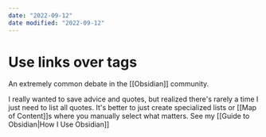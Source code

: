 ```yaml
---
date: "2022-09-12"
date modified: "2022-09-12"
---
```


# Use links over tags
An extremely common debate in the [[Obsidian]] community.

I really wanted to save advice and quotes, but realized there's rarely a time I just need to list all quotes. It's better to just create specialized lists or [[Map of Content]]s where you manually select what matters. See my [[Guide to Obsidian|How I Use Obsidian]]
